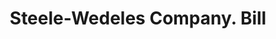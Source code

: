 ---
doi: 10.7916/D87D467G
date_other: '1898'
date_other_textual: '1898'
form: printed ephemera
genre:
- Invoices
name:
- Steele-Wedeles Company
object_in_context_url: https://biggert.cul.columbia.edu/items/view/ave_biggert_00250
subject_hierarchical_geographic:
- Chicago, Illinois, United States
subject_name:
- Steele-Wedeles Company
title: Steele-Wedeles Company. Bill
sort_title: Steele-Wedeles Company. Bill
call_number: ave_biggert_00250
coordinates:
- 41.83694444444445,-87.68472222222222
pid: ave_biggert_00250
identifiers: ave_biggert_00250
thumbnail: https://derivativo-1.library.columbia.edu/iiif/2/ldpd:345055/full/!256,256/0/native.jpg
permalink: /biggert/ave_biggert_00250/
layout: iiif-image-page
---